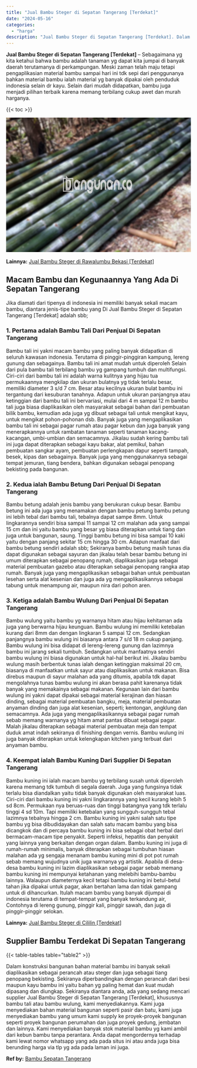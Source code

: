 ```yaml
---
title: "Jual Bambu Steger di Sepatan Tangerang [Terdekat]"
date: "2024-05-16"
categories: 
  - "harga"
description: "Jual Bambu Steger di Sepatan Tangerang [Terdekat]. Dalam konstruksi bangunan bahan material bambu ini banyak sekali diaplikasikan sebagai perancah atau stege..."
---
```


**Jual Bambu Steger di Sepatan Tangerang \[Terdekat\]** – Sebagaimana yg kita ketahui bahwa bambu adalah tanaman yg dapat kita jumpai di banyak daerah terutamanya di perkampungan. Meski zaman telah maju tetapi pengaplikasian material bambu sampai hari ini tdk sepi dari penggunanya bahkan material bambu ialah material yg banyak dipakai oleh penduduk indonesia selain dr kayu. Selain dari mudah didapatkan, bambu juga menjadi pilihan terbaik karena memang terbilang cukup awet dan murah harganya.

{{< toc >}}

![Jual Bambu Steger di Sepatan Tangerang [Terdekat]](/images/jual-bambu-tali-19.png)

**Lainnya:** [Jual Bambu Steger di Rawalumbu Bekasi \[Terdekat\]](https://bambu.bangunan.co/jual-bambu-steger-di-rawalumbu-bekasi-terdekat/)

## Macam Bambu dan Kegunaannya Yang Ada Di Sepatan Tangerang

Jika diamati dari tipenya di indonesia ini memiliki banyak sekali macam bambu, diantara jenis-tipe bambu yang Di Jual Bambu Steger di Sepatan Tangerang \[Terdekat\] adalah sbb;

### 1\. Pertama adalah Bambu Tali Dari Penjual Di Sepatan Tangerang

Bambu tali ini yakni macam bambu yang paling banyak didapatkan di seluruh kawasan indonesia. Terutama di pinggir-pinggiran kampung, lereng gunung dan sebagainya. Bambu tali ini amat mudah untuk diperoleh Selain dari pula bambu tali terbilang bambu yg gampang tumbuh dan multifungsi. Ciri-ciri dari bambu tali ini adalah warna kulitnya yang hijau tua permukaannya mengkilap dan ukuran bulatnya yg tidak terlalu besar, memiliki diameter 3 s/d 7 cm. Besar atau kecilnya ukuran bulat bambu ini tergantung dari kesuburan tanahnya. Adapun untuk ukuran panjangnya atau ketinggian dari bambu tali ini bervariasi, mulai dari 4 m sampai 12 m bambu tali juga biasa diaplikasikan oleh masyarakat sebagai bahan dari pembuatan bilik bambu, kemudian ada juga yg dibuat sebagai tali untuk mengikat kayu, untuk mengikat pohon-pohonan dsb. Banyak juga yang mengaplikasikan bambu tali ini sebagai pagar rumah atau pagar kebun dan juga banyak yang menerapkannya untuk rambatan tanaman seperti tanaman kacang-kacangan, umbi-umbian dan semacamnya. Jikalau sudah kering bambu tali ini juga dapat diterapkan sebagai kayu bakar, alat pemikul, bahan pembuatan sangkar ayam, pembuatan perlengkapan dapur seperti tampah, besek, kipas dan sebagainya. Banyak juga yang menggunakannya sebagai tempat jemuran, tiang bendera, bahkan digunakan sebagai penopang bekisting pada bangunan.

### 2\. Kedua ialah Bambu Betung Dari Penjual Di Sepatan Tangerang

Bambu betung adalah jenis bambu yang berukuran cukup besar. Bambu betung ini ada juga yang menamakan dengan bambu petung bambu petung ini lebih tebal dari bambu tali, tebalnya dapat sampe 8mm. Untuk lingkarannya sendiri bisa sampai 11 sampai 12 cm malahan ada yang sampai 15 cm dan ini yaitu bambu yang besar yg biasa diterapkan untuk tiang dan juga untuk bangunan, saung. Tinggi bambu betung ini bisa sampai 10 kaki yaitu dengan panjang sekitar 15 cm hingga 30 cm. Adapun manfaat dari bambu betung sendiri adalah sbb; Sekiranya bambu betung masih tunas dia dapat digunakan sebagai sayuran dan jikalau telah besar bambu betung ini umum diterapkan sebagai penopang rumah, diaplikasikan juga sebagai material pembuatan gazebo atau diterapkan sebagai penopang rangka atap rumah. Banyak juga yang mengaplikasikan sebagai bahan untuk pembuatan lesehan serta alat kesenian dan juga ada yg mengaplikasikannya sebagai tabung untuk menampung air, maupun nira dari pohon aren.

### 3\. Ketiga adalah Bambu Wulung Dari Penjual Di Sepatan Tangerang

Bambu wulung yaitu bambu yg warnanya hitam atau hijau kehitaman ada juga yang berwarna hijau keunguan. Bambu wulung ini memiliki ketebalan kurang dari 8mm dan dengan lingkaran 5 sampai 12 cm. Sedangkan panjangnya bambu wulung ini biasanya antara 7 s/d 18 m cukup panjang. Bambu wulung ini bisa didapat di lereng-lereng gunung dan lazimnya bambu ini jarang sekali tumbuh. Sedangkan untuk manfaatnya sendiri bambu wulung ini biasa digunakan untuk hal-hal berikut ini. Jikalau bambu wulung masih berbentuk tunas ialah dengan ketinggian maksimal 20 cm, biasanya di manfaatkan untuk sayur atau diaplikasikan untuk makanan. Bisa direbus maupun di sayur malahan ada yang ditumis, apabila tdk dapat mengolahnya tunas bambu wulung ini akan berasa pahit karenanya tidak banyak yang memakainya sebagai makanan. Kegunaan lain dari bambu wulung ini yakni dapat dipakai sebagai material kerajinan dan hiasan dinding, sebagai material pembuatan bangku, meja, material pembuatan anyaman dinding dan juga alat kesenian, seperti; kentongan, angklung dan semacamnya. Ada juga yang mengaplikasikannya sebagai pagar rumah sebab memang warnanya yg hitam amat pantas dibuat sebagai pagar. Malah jikalau diterapkan sebagai material pembuatan meja dan tempat duduk amat indah sekiranya di finishing dengan vernis. Bambu wulung ini juga banyak diterapkan untuk kelengkapan kitchen yang terbuat dari anyaman bambu.

### 4\. Keempat ialah Bambu Kuning Dari Supplier Di Sepatan Tangerang

Bambu kuning ini ialah macam bambu yg terbilang susah untuk diperoleh karena memang tdk tumbuh di segala daerah. Juga yang fungsinya tidak terlalu bisa diandalkan yaitu tidak banyak digunakan oleh masyarakat luas. Ciri-ciri dari bambu kuning ini yakni lingkarannya yang kecil kurang lebih 5 sd 8cm. Permukaan nya beruas-ruas dan tinggi batangnya yang tdk terlalu tinggi 4 sd 10m. Tapi memiliki ketebalan yang sungguh-sungguh tebal lazimnya tebalnya hingga 2 cm. Bambu kuning ini yakni salah satu tipe bambu yg bisa dibudidayakan dan salah satu macam bambu yang bisa dicangkok dan di percaya bambu kuning ini bisa sebagai obat herbal dari bermacam-macam tipe penyakit. Seperti infeksi, hepatitis dan penyakit yang lainnya yang berkaitan dengan organ dalam. Bambu kuning ini juga di rumah-rumah minimalis, banyak diterapkan sebagai tumbuhan hiasan malahan ada yg sengaja menanam bambu kuning mini di pot pot rumah sebab memang wujudnya unik juga warnanya yg artistik. Apabila di desa-desa bambu kuning ini lazim diaplikasikan sebagai pagar sebab memang bambu kuning ini mempunyai ketahanan yang melebihi bambu-bambu lainnya. Walaupun diameternya kecil tetapi bambu kuning ini betul-betul tahan jika dipakai untuk pagar, akan bertahan lama dan tidak gampang untuk di dihancurkan. Itulah macam bambu yang banyak dijumpai di indonesia terutama di tempat-tempat yang banyak terkandung air, Contohnya di lereng gunung, pinggir kali, pinggir sawah, dan juga di pinggir-pinggir selokan.

**Lainnya:** [Jual Bambu Steger di Cililin \[Terdekat\]](https://bambu.bangunan.co/jual-bambu-steger-di-cililin-terdekat/)

## Supplier Bambu Terdekat Di Sepatan Tangerang

{{< table-tables table="table2" >}}

Dalam konstruksi bangunan bahan material bambu ini banyak sekali diaplikasikan sebagai perancah atau steger dan juga sebagai tiang penopang bekisting. Sekiranya diperbandingkan dengan perancah dari besi maupun kayu bambu ini yaitu bahan yg paling hemat dan kuat mudah dipasang dan diungkap. Sekiranya diantara anda, ada yang sedang mencari supplier Jual Bambu Steger di Sepatan Tangerang \[Terdekat\], khususnya bambu tali atau bambu wulung, kami menyediakannya. Kami juga menyediakan bahan material bangunan seperti pasir dan batu, kami juga menyediakan bambu yang umum kami supply ke proyek-proyek bangunan seperti proyek bangunan perumahan dan juga proyek gedung, jembatan dan lainnya. Kami menyediakan banyak stok material bambu yg kami ambil dari kebun bambu tanpa perantara. Anda dapat mengordernya terhadap kami lewat nomor whatsapp yang ada pada situs ini atau anda juga bisa berunding harga via tlp yg ada pada laman ini juga.

**Ref by:** [Bambu Sepatan Tangerang](https://id.wikipedia.org/wiki/Bambu)

